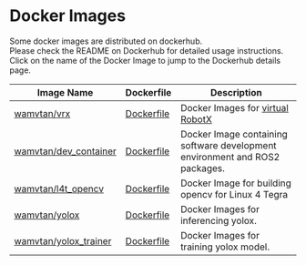 # Docker Images

Some docker images are distributed on dockerhub.  
Please check the README on Dockerhub for detailed usage instructions.  
Click on the name of the Docker Image to jump to the Dockerhub details page.

| Image Name                                                              | Dockerfile                                                                                                                  | Description                                                                 |
|-------------------------------------------------------------------------|-----------------------------------------------------------------------------------------------------------------------------|-----------------------------------------------------------------------------|
| [wamvtan/vrx](https://hub.docker.com/r/wamvtan/vrx)                     | [Dockerfile](https://github.com/OUXT-Polaris/ouxt_automation/blob/master/.github/workflows/docker/vrx/Dockerfile)           | Docker Images for [virtual RobotX](https://github.com/osrf/vrx)             |
| [wamvtan/dev_container](https://hub.docker.com/r/wamvtan/dev_container) | [Dockerfile](https://github.com/OUXT-Polaris/ouxt_automation/blob/master/.github/workflows/docker/dev_container/Dockerfile) | Docker Image containing software development environment and ROS2 packages. |
| [wamvtan/l4t_opencv](https://hub.docker.com/r/wamvtan/l4t_opencv)       | [Dockerfile](https://github.com/OUXT-Polaris/ouxt_automation/blob/master/.github/workflows/docker/l4t_opencv/Dockerfile)    | Docker Image for building opencv for Linux 4 Tegra                          |
| [wamvtan/yolox](https://hub.docker.com/r/wamvtan/yolox)                 | [Dockerfile](https://github.com/OUXT-Polaris/ouxt_automation/blob/master/.github/workflows/docker/yolox/Dockerfile)         | Docker Images for inferencing yolox.                                        |
| [wamvtan/yolox_trainer](https://hub.docker.com/r/wamvtan/yolox_trainer) | [Dockerfile](https://github.com/OUXT-Polaris/ouxt_automation/blob/master/.github/workflows/docker/yolox_trainer/Dockerfile) | Docker Images for training yolox model.                                     |
